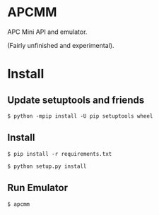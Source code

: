 APCMM
=====

APC Mini API and emulator.

(Fairly unfinished and experimental).

Install
=======

Update setuptools and friends
-----------------------------

```
$ python -mpip install -U pip setuptools wheel
```

Install
-------

```
$ pip install -r requirements.txt

$ python setup.py install
```


Run Emulator
------------
```
$ apcmm
```
